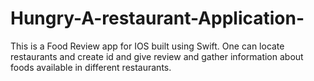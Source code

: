 # Hungry-A-restaurant-Application-
This is a Food Review app for IOS built using Swift. One can locate restaurants and create id and give review and gather information about foods available in different
restaurants. 
